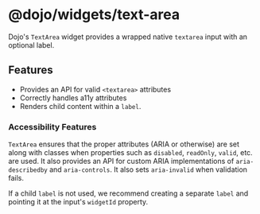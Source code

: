# @dojo/widgets/text-area

Dojo's `TextArea` widget provides a wrapped native `textarea` input with an optional label.

## Features

- Provides an API for valid `<textarea>` attributes
- Correctly handles a11y attributes
- Renders child content within a `label`.

### Accessibility Features

`TextArea` ensures that the proper attributes (ARIA or otherwise) are set along with classes when properties such as `disabled`, `readOnly`, `valid`, etc. are used. It also provides an API for custom ARIA implementations of `aria-describedby` and `aria-controls`. It also sets `aria-invalid` when validation fails.

If a child `label` is not used, we recommend creating a separate `label` and pointing it at the input's `widgetId` property.
